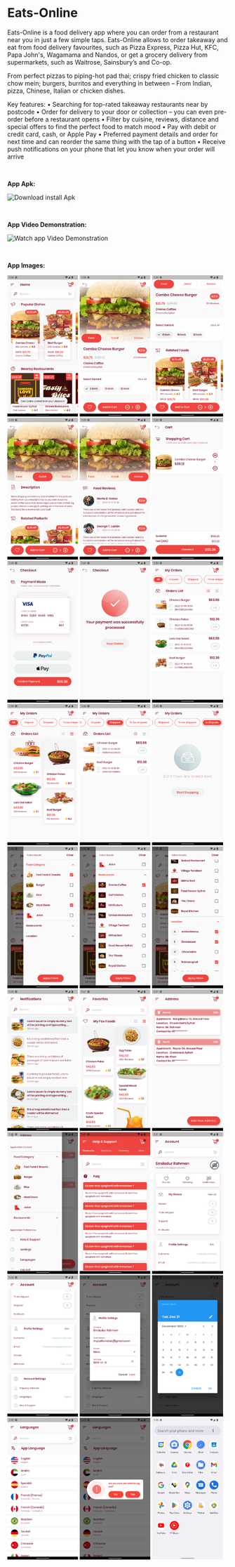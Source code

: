 # Eats-Online
Eats-Online is a food delivery app where you can order from a restaurant near you in just a few simple taps.
Eats-Online allows to order takeaway and eat from food delivery favourites, such as Pizza Express, Pizza Hut, KFC, Papa John's, Wagamama and Nandos, or get a grocery delivery from supermarkets, such as Waitrose, Sainsbury’s and Co-op.

From perfect pizzas to piping-hot pad thai; crispy fried chicken to classic chow mein; burgers, burritos and everything in between –  From Indian, pizza, Chinese, Italian or chicken dishes.

Key features:
• Searching for top-rated takeaway restaurants near by postcode
• Order for delivery to your door or collection – you can even pre-order before a restaurant opens
• Filter by cuisine, reviews, distance and special offers to find the perfect food to match mood
• Pay with debit or credit card, cash, or Apple Pay
• Preferred payment details and order for next time and can reorder the same thing with the tap of a button
• Receive push notifications on your phone that let you know when your order will arrive


<br><p><b>App Apk:</b></p>
![Download install Apk](https://drive.google.com/file/d/1XcGuCoVxEPp3JEufwy2sXy0f-IqXm6PF/view?usp=share_link)

<br><p><b>App Video Demonstration:</b></p>
![Watch app Video Demonstration ](https://drive.google.com/file/d/1-jy6GxyYzSQBHK-BClp3XlGY74nBGVjI/view?usp=share_link)

<br><p><b>App Images:</b></p>
<div class="column">
    <img src="Additional files/1.png" width="32%">
    <img src="Additional files/2.png" width="32%">
    <img src="Additional files/3.png" width="32%">
    <img src="Additional files/4.png" width="32%">
    <img src="Additional files/5.png" width="32%">
    <img src="Additional files/6.png" width="32%">
    <img src="Additional files/7.png" width="32%">
    <img src="Additional files/8.png" width="32%">
    <img src="Additional files/9.png" width="32%">
    <img src="Additional files/10.png" width="32%">
    <img src="Additional files/11.png" width="32%">
    <img src="Additional files/12.png" width="32%">
    <img src="Additional files/13.png" width="32%">
    <img src="Additional files/14.png" width="32%">
    <img src="Additional files/15.png" width="32%">
    <img src="Additional files/16.png" width="32%">
    <img src="Additional files/17.png" width="32%">
    <img src="Additional files/18.png" width="32%">
    <img src="Additional files/19.png" width="32%">
    <img src="Additional files/20.png" width="32%">
    <img src="Additional files/21.png" width="32%">
    <img src="Additional files/22.png" width="32%">
    <img src="Additional files/23.png" width="32%">
    <img src="Additional files/24.png" width="32%">
    <img src="Additional files/25.png" width="32%">
    <img src="Additional files/26.png" width="32%">
    <img src="Additional files/27.png" width="32%">
</div>
